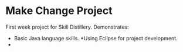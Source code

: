 # Make Change Project

First week project for Skill Distillery.
Demonstrates:
* Basic Java language skills.
*Using Eclipse for project development.
*